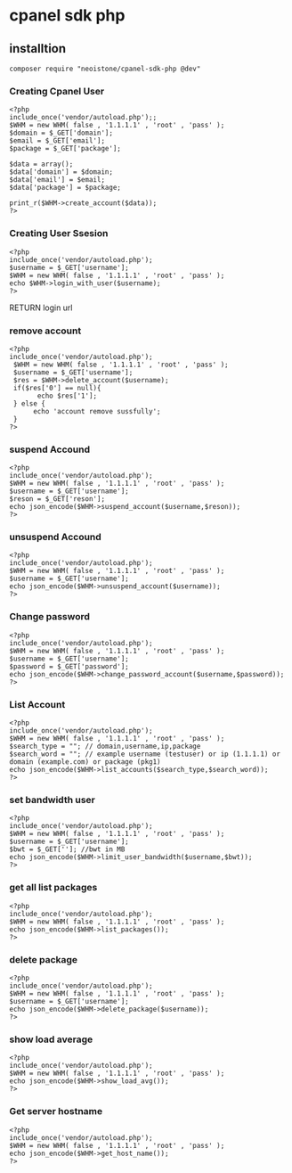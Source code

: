 # cpanel sdk php

## installtion ###
```
composer require "neoistone/cpanel-sdk-php @dev"
```

### Creating Cpanel User ###
```
<?php
include_once('vendor/autoload.php');;
$WHM = new WHM( false , '1.1.1.1' , 'root' , 'pass' );
$domain = $_GET['domain'];
$email = $_GET['email'];
$package = $_GET['package'];

$data = array();
$data['domain'] = $domain;
$data['email'] = $email;
$data['package'] = $package;

print_r($WHM->create_account($data));
?>
```

### Creating User Ssesion ###
```
<?php
include_once('vendor/autoload.php');
$username = $_GET['username'];
$WHM = new WHM( false , '1.1.1.1' , 'root' , 'pass' );
echo $WHM->login_with_user($username);
?>
```
RETURN login url

### remove account ###
```
<?php
include_once('vendor/autoload.php');
 $WHM = new WHM( false , '1.1.1.1' , 'root' , 'pass' );
 $username = $_GET['username'];
 $res = $WHM->delete_account($username);
 if($res['0'] == null){
	   echo $res['1'];
 } else {
	  echo 'account remove sussfully';
 }
?>
```
### suspend Accound ###
```
<?php
include_once('vendor/autoload.php');
$WHM = new WHM( false , '1.1.1.1' , 'root' , 'pass' );
$username = $_GET['username'];
$reson = $_GET['reson'];
echo json_encode($WHM->suspend_account($username,$reson));
?>
```
### unsuspend Accound ###
```
<?php
include_once('vendor/autoload.php');
$WHM = new WHM( false , '1.1.1.1' , 'root' , 'pass' );
$username = $_GET['username'];
echo json_encode($WHM->unsuspend_account($username));
?>
```
### Change password ###
```
<?php
include_once('vendor/autoload.php');
$WHM = new WHM( false , '1.1.1.1' , 'root' , 'pass' );
$username = $_GET['username'];
$password = $_GET['password'];
echo json_encode($WHM->change_password_account($username,$password));
?>
```
### List Account ###
```
<?php
include_once('vendor/autoload.php');
$WHM = new WHM( false , '1.1.1.1' , 'root' , 'pass' );
$search_type = ""; // domain,username,ip,package
$search_word = ""; // example username (testuser) or ip (1.1.1.1) or domain (example.com) or package (pkg1) 
echo json_encode($WHM->list_accounts($search_type,$search_word));
?>
```
### set bandwidth user ###
```
<?php
include_once('vendor/autoload.php');
$WHM = new WHM( false , '1.1.1.1' , 'root' , 'pass' );
$username = $_GET['username'];
$bwt = $_GET['']; //bwt in MB
echo json_encode($WHM->limit_user_bandwidth($username,$bwt));
?>
```

### get all list packages ###
```
<?php
include_once('vendor/autoload.php');
$WHM = new WHM( false , '1.1.1.1' , 'root' , 'pass' );
echo json_encode($WHM->list_packages());
?>
```


### delete package ###
```
<?php
include_once('vendor/autoload.php');
$WHM = new WHM( false , '1.1.1.1' , 'root' , 'pass' );
$username = $_GET['username'];
echo json_encode($WHM->delete_package($username));
?>
```

### show load average ###
```
<?php
include_once('vendor/autoload.php');
$WHM = new WHM( false , '1.1.1.1' , 'root' , 'pass' );
echo json_encode($WHM->show_load_avg());
?>
```

### Get server hostname ###
```
<?php
include_once('vendor/autoload.php');
$WHM = new WHM( false , '1.1.1.1' , 'root' , 'pass' );
echo json_encode($WHM->get_host_name());
?>
```
